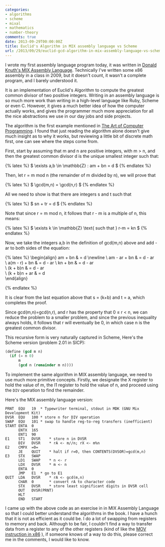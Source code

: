 ```yaml
---
categories:
- algorithms
- scheme
- mixal
- mathematics
- number-theory
comments: true
date: 2013-09-29T00:00:00Z
title: Euclid's Algorithm in MIX assembly language vs Scheme
url: /2013/09/29/euclid-gcd-algorithm-in-mix-assembly-language-vs-scheme/
---
```


I wrote my first assembly language program today, it was written in
[Donald Knuth's MIX Assembly
Language](https://en.wikipedia.org/wiki/MIX). Technically I've written
some x86 assembly in a class in 2009, but it doesn't count, it wasn't
a complete program, and I barely understood it.

It is an implementation of Euclid's Algorithm to compute the greatest common divisor of two
positive integers. Writing in an assembly language is so much more
work than writing in a high-level language like Ruby, Scheme or even
C. However, it gives a much better idea of how the computer actually
works, and gives the programmer much more appreciation for all the
nice abstractions we use in our day jobs and side projects.

The algorithm is the first example mentioned in [The Art of Computer Programming](https://en.wikipedia.org/wiki/The_Art_of_Computer_Programming). 
I found that just reading the algorithm
alone doesn't give much insight as to why it works, but reviewing a
little bit of discrete math first, one can see where the steps come
from.

First, start by assuming that m and n are positive integers, with m > 
n, and then the greatest common divisor d is the unique smallest integer such that:

{% latex %}
  $ \exists a,b \in \mathbb{Z} : am + bn = d  $
{% endlatex %}

Then, let r = m mod n (the remainder of m divided by n), we will prove
that 

{% latex %}
  $ \gcd(m,n) = \gcd(n,r) $
{% endlatex %}

All we need to show is that there are integers s and t such that 

{% latex %}
  $ sn + tr = d  $
{% endlatex %}

Note that since r = m mod n, it follows that r - m is a multiple of n,
this means: 

{% latex %}
  $ \exists k \in \mathbb{Z} \text{ such that }  r-m = kn $
{% endlatex %}

Now, we take the integers a,b in the definition of gcd(m,n) above and
add -ar to both sides of the equation:

{% latex %}
\begin{align} 
   am + bn & = d \newline
\\ am - ar + bn & = d - ar  
\\ a(m - r) + bn & = d - ar 
\\ kn + bn & = d - ar   
\\ (k + b)n & = d - ar  
\\ (k + b)n + ar & = d  
\end{align} 

{% endlatex %}

It is clear from the last equation above that s = (k+b) and t = a,
which completes the proof.

Since gcd(m,n)=gcd(n,r), and r has the property that 0 &le; r &lt; n,
we can reduce the problem to a smaller problem, and since the previous
inequality always holds, it follows that r will eventually be 0, in
which case n is the greatest common divisor.

This recursive form is very naturally captured in Scheme, 
Here's the Scheme version (problem 2.01 in SICP):
``` scheme
(define (gcd m n)
  (if (= n 0)
      m
      (gcd n (remainder m n))))
```

To implement the same algorithm in MIX assembly language, we need to
use much more primitive concepts. Firstly, we designate the X register
to hold the value of m, the I1 register to hold the value of n, and
proceed using the `DIV` operation to find the remainder. 

Here's the MIX assembly language version:

```
PRNT  EQU	19	* Typewriter terminal, stdout in MDK (GNU Mix Development Kit)
DVSR  EQU	100	* store n for DIV operation
SWAP  EQU	101	* swap to handle reg-to-reg transfers (inefficient)
START ENTA	0
      ENTX	165
      ENT1	90
E1    ST1	DVSR	* store n in DVSR
      DIV	DVSR	* rA <- m//n; rX <- m%n
E2    CMPX	=0=
      JE	QUIT	* halt if r=0, then CONTENTS(DVSOR)=gcd(m,n)
E3    STX	SWAP
      LD1	SWAP	* n <- r
      LDX	DVSR	* m <- n
      ENTA	0
      JMP	E1	* go to E1
QUIT  LDA	DVSR    * rA <- gcd(m,n)
      CHAR	0       * convert rA to character code
      STX	DVSR	* store least significant digits in DVSR cell
      OUT	DVSR(PRNT)
      HLT
      END	START
```

I came up with the above code as an exercise in in MIX Assembly
Language so that I could better understand the algorithms in the book.
I have a hunch that it is not as efficient as it could be. I do a lot of
swapping from registers to memory and back. Although to be fair, I
couldn't find a way to transfer data from a register to any of the other
registers (kind of like the [MOV instruction in x86](https://en.wikibooks.org/wiki/X86_Assembly/Data_Transfer#Move) ), 
if someone knows of a way to do this, please correct me in
the comments, I would like to know.



